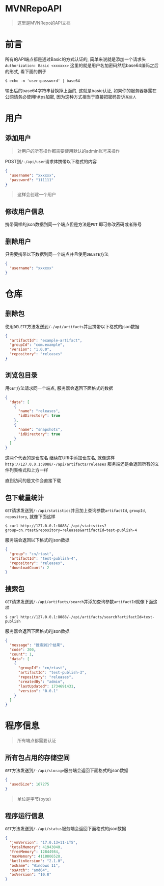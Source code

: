 # MVNRepoAPI

> 这里是MVNRepo的API文档

# 前言

所有的API端点都是通过Basic的方式认证的, 简单来说就是添加一个请求头`Authorization: Basic <xxxxxx>`
这里的<xxxxxx>就是用户名加密码然后base64编码之后的形式, 看下面的例子

```shell
$ echo -n 'user:password' | base64
```

输出后的base64字符串替换掉上面的<xxxxxx>, 这就是basic认证, 如果你的服务器暴露在公网请务必使用https加密,
因为这种方式相当于直接把密码告诉`某些人`

# 用户

## 添加用户

> 对用户的所有操作都需要使用默认的admin账号来操作

POST到`/-/api/user`请求体携带以下格式的内容

```json
{
  "username": "xxxxxx",
  "password": "111111"
}
```

> 这样会创建一个用户

## 修改用户信息

携带同样的json数据到同一个端点但是方法是`PUT`
即可修改密码或者账号

## 删除用户

只需要携带以下数据到同一个端点并且使用`DELETE`方法

```json
{
  "username": "xxxxxx"
}
```

# 仓库

## 删除包

使用`DELETE`方法发送到`/-/api/artifacts`并且携带以下格式的json数据

```json
{
  "artifactId": "example-artifact",
  "groupId": "com.example",
  "version": "1.0.0",
  "repository": "releases"
}
```

## 浏览包目录

用`GET`方法请求同一个端点, 服务器会返回下面格式的数据

```json
{
  "data": [
    {
      "name": "releases",
      "idDirectory": true
    },
    {
      "name": "snapshots",
      "idDirectory": true
    }
  ]
}
```

这两个代表的是仓库名
继续在URI中添加仓库名, 就像这样`http://127.0.0.1:8088/-/api/artifacts/releases`
服务端还是会返回所有的文件列表格式和上方一样

直到访问的是文件会直接下载

## 包下载量统计

`GET`请求发送到`/-/api/statistics`并且加上查询参数`artifactId`, `groupId`, `repository`, 就像下面这样

```shell
$ curl http://127.0.0.1:8088/-/api/statistics?group=cn.rtast&repository=releases&artifactId=test-publish-4
```

服务端会返回以下格式的json数据

```json
{
  "group": "cn/rtast",
  "artifactId": "test-publish-4",
  "repository": "releases",
  "downloadCount": 2
}
```

## 搜索包

`GET`请求发送到`/-/api/artifacts/search`并添加查询参数`artifactId`就像下面这样

```shell
$ curl http://127.0.0.1:8088/-/api/artifacts/search?artifactId=test-publish
```

服务器会返回下面格式的json数据

```json
{
  "message": "搜索到1个结果",
  "code": 200,
  "count": 1,
  "data": [
    {
      "groupId": "cn/rtast",
      "artifactId": "test-publish-3",
      "repository": "releases",
      "createdBy": "admin",
      "lastUpdated": 1734691431,
      "version": "0.0.1"
    }
  ]
}
```

# 程序信息

> 所有端点都需要认证

## 所有包占用的存储空间

`GET`方法发送到`/-/api/storage`服务端会返回下面格式的json数据

```json
{
  "usedSize": 167275
}
```

> 单位是字节(byte)

## 程序运行信息

`GET`方法发送到`/-/api/status`服务端会返回下面格式的json数据

```json
{
  "jvmVersion": "17.0.13+11-LTS",
  "totalMemory": 41943040,
  "freeMemory": 12844984,
  "maxMemory": 4118806528,
  "kotlinVersion": "2.1.0",
  "osName": "Windows 11",
  "osArch": "amd64",
  "osVersion": "10.0"
}
```